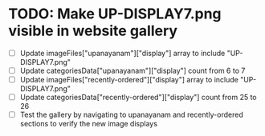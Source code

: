 # TODO: Make UP-DISPLAY7.png visible in website gallery

- [ ] Update imageFiles["upanayanam"]["display"] array to include "UP-DISPLAY7.png"
- [ ] Update categoriesData["upanayanam"]["display"] count from 6 to 7
- [ ] Update imageFiles["recently-ordered"]["display"] array to include "UP-DISPLAY7.png"
- [ ] Update categoriesData["recently-ordered"]["display"] count from 25 to 26
- [ ] Test the gallery by navigating to upanayanam and recently-ordered sections to verify the new image displays
